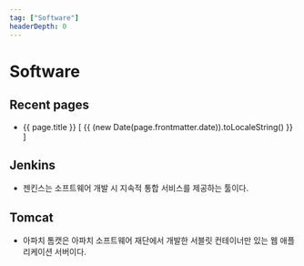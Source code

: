 ```yaml
---
tag: ["Software"]
headerDepth: 0
---
```


# Software

## Recent pages

<script>
import { defineComponent } from 'vue'
import { usePages } from '@temp/software'  // pages.js is default filename

export default defineComponent({
  setup() {
    const pages = usePages()
    console.log(pages)
    return { pages }
  },
})
</script>

<ul>
  <li
    v-for="page in pages"
    :key="page.key"
  >
    <RouterLink :to="page.path">{{ page.title }}</RouterLink>
    <span v-if="page.frontmatter.date">
      [ {{ (new Date(page.frontmatter.date)).toLocaleString() }} ]
    </span>
  </li>
</ul>

## Jenkins
- 젠킨스는 소프트웨어 개발 시 지속적 통합 서비스를 제공하는 툴이다.

## Tomcat
- 아파치 톰캣은 아파치 소프트웨어 재단에서 개발한 서블릿 컨테이너만 있는 웹 애플리케이션 서버이다. 

